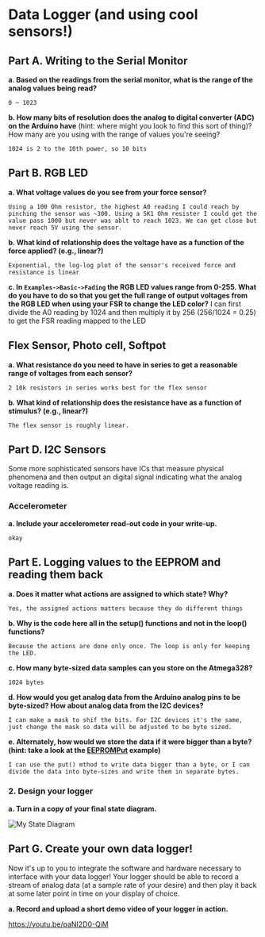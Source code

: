 # Data Logger (and using cool sensors!)

## Part A.  Writing to the Serial Monitor 
 
**a. Based on the readings from the serial monitor, what is the range of the analog values being read?**
 
    0 ~ 1023

**b. How many bits of resolution does the analog to digital converter (ADC) on the Arduino have** (hint: where might you look to find this sort of thing)? How many are you using with the range of values you're seeing?

    1024 is 2 to the 10th power, so 10 bits

## Part B. RGB LED
**a. What voltage values do you see from your force sensor?**

    Using a 100 Ohm resistor, the highest A0 reading I could reach by pinching the sensor was ~300. Using a 5K1 Ohm resister I could get the value pass 1000 but never was ablt to reach 1023. We can get close but never reach 5V using the sensor.

**b. What kind of relationship does the voltage have as a function of the force applied? (e.g., linear?)**

    Exponential, the log-log plot of the sensor's received force and resistance is linear

**c. In `Examples->Basic->Fading` the RGB LED values range from 0-255. What do you have to do so that you get the full range of output voltages from the RGB LED when using your FSR to change the LED color?**
    I can first divide the A0 reading by 1024 and then multiply it by 256 (256/1024 = 0.25) to get the FSR reading mapped to the LED


## Flex Sensor, Photo cell, Softpot

**a. What resistance do you need to have in series to get a reasonable range of voltages from each sensor?**

    2 10k resistors in series works best for the flex sensor

**b. What kind of relationship does the resistance have as a function of stimulus? (e.g., linear?)**

    The flex sensor is roughly linear.

## Part D. I2C Sensors 

Some more sophisticated sensors have ICs that measure physical phenomena and then output an digital signal indicating what the analog voltage reading is. 

### Accelerometer

**a. Include your accelerometer read-out code in your write-up.**

    okay

## Part E. Logging values to the EEPROM and reading them back
**a. Does it matter what actions are assigned to which state? Why?**

    Yes, the assigned actions matters because they do different things

**b. Why is the code here all in the setup() functions and not in the loop() functions?**

    Because the actions are done only once. The loop is only for keeping the LED.


**c. How many byte-sized data samples can you store on the Atmega328?**

    1024 bytes

**d. How would you get analog data from the Arduino analog pins to be byte-sized? How about analog data from the I2C devices?**

    I can make a mask to shif the bits. For I2C devices it's the same, just change the mask so data will be adjusted to be byte sized.
    
**e. Alternately, how would we store the data if it were bigger than a byte? (hint: take a look at the [EEPROMPut](https://www.arduino.cc/en/Reference/EEPROMPut) example)**

    I can use the put() mthod to write data bigger than a byte, or I can divide the data into byte-sizes and write them in separate bytes.


### 2. Design your logger

**a. Turn in a copy of your final state diagram.**

![My State Diagram](https://imgur.com/afMb6Qt.jpg)

## Part G. Create your own data logger!
Now it's up to you to integrate the software and hardware necessary to interface with your data logger! Your logger should be able to record a stream of analog data (at a sample rate of your desire) and then play it back at some later point in time on your display of choice.
 
**a. Record and upload a short demo video of your logger in action.**

https://youtu.be/paNI2D0-QiM
